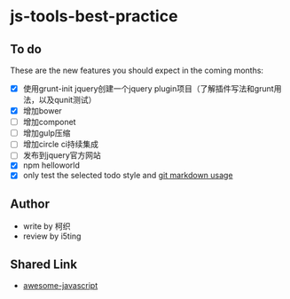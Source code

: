 js-tools-best-practice
======================


## To do

These are the new features you should expect in the coming
months:

* [x] 使用grunt-init jquery创建一个jquery plugin项目（了解插件写法和grunt用法，以及qunit测试）
* [x] 增加bower
* [ ] 增加componet
* [ ] 增加gulp压缩
* [ ] 增加circle ci持续集成
* [ ] 发布到jquery官方网站
* [x] npm helloworld
* [x] only test the selected todo style and  [git markdown usage](https://github.com/cssmagic/blog/issues/13)

## Author

- write by 柯织
- review by i5ting


## Shared Link

- [awesome-javascript](https://github.com/sorrycc/awesome-javascript)
